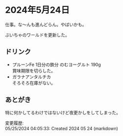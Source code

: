# 2024年5月24日

仕事。な～んも進んどらん。やばいかも。

ぶいちゃのワールドを更新した。

## ドリンク

- プルーンFe 1日分の鉄分 のむヨーグルト 190g  
賞味期限を切らした。
- ガラナアンタルチカ  
そろそろ在庫がない。

## あとがき

特に何かしてるわけではないけど夜更かしをしてしまった。

変更履歴:  
05/25/2024 04:05:33: Created 2024 05 24 (markdown)  
